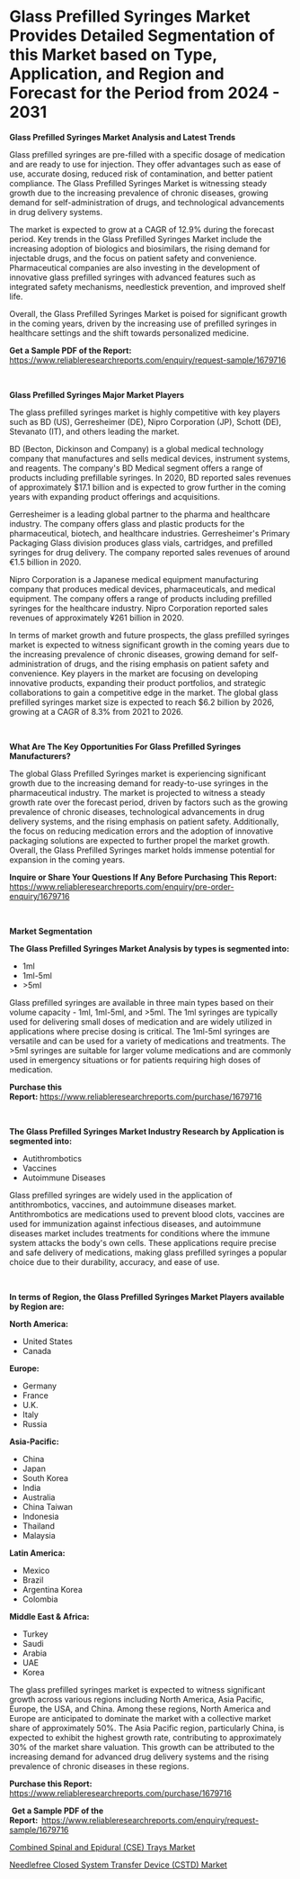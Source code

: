 <p><h1>Glass Prefilled Syringes Market Provides Detailed Segmentation of this Market based on Type, Application, and Region and Forecast for the Period from 2024 - 2031</h1></p><p><strong>Glass Prefilled Syringes Market Analysis and Latest Trends</strong></p>
<p><p>Glass prefilled syringes are pre-filled with a specific dosage of medication and are ready to use for injection. They offer advantages such as ease of use, accurate dosing, reduced risk of contamination, and better patient compliance. The Glass Prefilled Syringes Market is witnessing steady growth due to the increasing prevalence of chronic diseases, growing demand for self-administration of drugs, and technological advancements in drug delivery systems.</p><p>The market is expected to grow at a CAGR of 12.9% during the forecast period. Key trends in the Glass Prefilled Syringes Market include the increasing adoption of biologics and biosimilars, the rising demand for injectable drugs, and the focus on patient safety and convenience. Pharmaceutical companies are also investing in the development of innovative glass prefilled syringes with advanced features such as integrated safety mechanisms, needlestick prevention, and improved shelf life.</p><p>Overall, the Glass Prefilled Syringes Market is poised for significant growth in the coming years, driven by the increasing use of prefilled syringes in healthcare settings and the shift towards personalized medicine.</p></p>
<p><strong>Get a Sample PDF of the Report:&nbsp;</strong> <a href="https://www.reliableresearchreports.com/enquiry/request-sample/1679716">https://www.reliableresearchreports.com/enquiry/request-sample/1679716</a></p>
<p>&nbsp;</p>
<p><strong>Glass Prefilled Syringes Major Market Players</strong></p>
<p><p>The glass prefilled syringes market is highly competitive with key players such as BD (US), Gerresheimer (DE), Nipro Corporation (JP), Schott (DE), Stevanato (IT), and others leading the market.</p><p>BD (Becton, Dickinson and Company) is a global medical technology company that manufactures and sells medical devices, instrument systems, and reagents. The company's BD Medical segment offers a range of products including prefillable syringes. In 2020, BD reported sales revenues of approximately $17.1 billion and is expected to grow further in the coming years with expanding product offerings and acquisitions.</p><p>Gerresheimer is a leading global partner to the pharma and healthcare industry. The company offers glass and plastic products for the pharmaceutical, biotech, and healthcare industries. Gerresheimer's Primary Packaging Glass division produces glass vials, cartridges, and prefilled syringes for drug delivery. The company reported sales revenues of around €1.5 billion in 2020.</p><p>Nipro Corporation is a Japanese medical equipment manufacturing company that produces medical devices, pharmaceuticals, and medical equipment. The company offers a range of products including prefilled syringes for the healthcare industry. Nipro Corporation reported sales revenues of approximately ¥261 billion in 2020.</p><p>In terms of market growth and future prospects, the glass prefilled syringes market is expected to witness significant growth in the coming years due to the increasing prevalence of chronic diseases, growing demand for self-administration of drugs, and the rising emphasis on patient safety and convenience. Key players in the market are focusing on developing innovative products, expanding their product portfolios, and strategic collaborations to gain a competitive edge in the market. The global glass prefilled syringes market size is expected to reach $6.2 billion by 2026, growing at a CAGR of 8.3% from 2021 to 2026.</p></p>
<p>&nbsp;</p>
<p><strong>What Are The Key Opportunities For Glass Prefilled Syringes Manufacturers?</strong></p>
<p><p>The global Glass Prefilled Syringes market is experiencing significant growth due to the increasing demand for ready-to-use syringes in the pharmaceutical industry. The market is projected to witness a steady growth rate over the forecast period, driven by factors such as the growing prevalence of chronic diseases, technological advancements in drug delivery systems, and the rising emphasis on patient safety. Additionally, the focus on reducing medication errors and the adoption of innovative packaging solutions are expected to further propel the market growth. Overall, the Glass Prefilled Syringes market holds immense potential for expansion in the coming years.</p></p>
<p><strong>Inquire or Share Your Questions If Any Before Purchasing This Report:</strong> <a href="https://www.reliableresearchreports.com/enquiry/pre-order-enquiry/1679716">https://www.reliableresearchreports.com/enquiry/pre-order-enquiry/1679716</a></p>
<p>&nbsp;</p>
<p><strong>Market Segmentation</strong></p>
<p><strong>The Glass Prefilled Syringes Market Analysis by types is segmented into:</strong></p>
<p><ul><li>1ml</li><li>1ml-5ml</li><li>>5ml</li></ul></p>
<p><p>Glass prefilled syringes are available in three main types based on their volume capacity - 1ml, 1ml-5ml, and >5ml. The 1ml syringes are typically used for delivering small doses of medication and are widely utilized in applications where precise dosing is critical. The 1ml-5ml syringes are versatile and can be used for a variety of medications and treatments. The >5ml syringes are suitable for larger volume medications and are commonly used in emergency situations or for patients requiring high doses of medication.</p></p>
<p><strong>Purchase this Report:&nbsp;</strong><a href="https://www.reliableresearchreports.com/purchase/1679716">https://www.reliableresearchreports.com/purchase/1679716</a></p>
<p>&nbsp;</p>
<p><strong>The Glass Prefilled Syringes Market Industry Research by Application is segmented into:</strong></p>
<p><ul><li>Autithrombotics</li><li>Vaccines</li><li>Autoimmune Diseases</li></ul></p>
<p><p>Glass prefilled syringes are widely used in the application of antithrombotics, vaccines, and autoimmune diseases market. Antithrombotics are medications used to prevent blood clots, vaccines are used for immunization against infectious diseases, and autoimmune diseases market includes treatments for conditions where the immune system attacks the body's own cells. These applications require precise and safe delivery of medications, making glass prefilled syringes a popular choice due to their durability, accuracy, and ease of use.</p></p>
<p>&nbsp;</p>
<p><strong>In terms of Region, the Glass Prefilled Syringes Market Players available by Region are:</strong></p>
<p>
    <p> <strong> North America: </strong>
        <ul>
            <li>United States</li>
            <li>Canada</li>
        </ul>
        </p> 
    <p> <strong> Europe: </strong>
        <ul>
            <li>Germany</li>
            <li>France</li>
            <li>U.K.</li>
            <li>Italy</li>
            <li>Russia</li>
        </ul>
        </p> 
    <p> <strong> Asia-Pacific: </strong>
        <ul>
            <li>China</li>
            <li>Japan</li>
            <li>South Korea</li>
            <li>India</li>
            <li>Australia</li>
            <li>China Taiwan</li>
            <li>Indonesia</li>
            <li>Thailand</li>
            <li>Malaysia</li>
        </ul>
        </p> 
    <p> <strong> Latin America: </strong>
        <ul>
            <li>Mexico</li>
            <li>Brazil</li>
            <li>Argentina Korea</li>
            <li>Colombia</li>
        </ul>
        </p> 
    <p> <strong> Middle East & Africa: </strong>
        <ul>
            <li>Turkey</li>
            <li>Saudi</li>
            <li>Arabia</li>
            <li>UAE</li>
            <li>Korea</li>
        </ul>
    </p>
    </p>
<p><p>The glass prefilled syringes market is expected to witness significant growth across various regions including North America, Asia Pacific, Europe, the USA, and China. Among these regions, North America and Europe are anticipated to dominate the market with a collective market share of approximately 50%. The Asia Pacific region, particularly China, is expected to exhibit the highest growth rate, contributing to approximately 30% of the market share valuation. This growth can be attributed to the increasing demand for advanced drug delivery systems and the rising prevalence of chronic diseases in these regions.</p></p>
<p><strong>Purchase this Report: </strong><a href="https://www.reliableresearchreports.com/purchase/1679716">https://www.reliableresearchreports.com/purchase/1679716</a></p>
<p>&nbsp;<strong>Get a Sample PDF of the Report:&nbsp;&nbsp;</strong><a href="https://www.reliableresearchreports.com/enquiry/request-sample/1679716">https://www.reliableresearchreports.com/enquiry/request-sample/1679716</a></p>
<p><strong></strong></p>
<p><p><a href="https://github.com/Sherrillcrooksxa8i18ucf2m/Market-Research-Report-List-1/blob/main/combined-spinal-and-epidural-cse-trays-market.md">Combined Spinal and Epidural (CSE) Trays Market</a></p><p><a href="https://github.com/khansimonweber1lqujlwoz15d/Market-Research-Report-List-1/blob/main/needlefree-closed-system-transfer-device-cstd-market.md">Needlefree Closed System Transfer Device (CSTD) Market</a></p></p>
